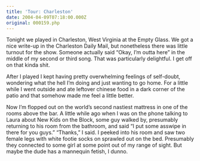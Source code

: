```yaml
---
title: 'Tour: Charleston'
date: 2004-04-09T07:18:00.000Z
original: 000159.php
---
```


Tonight we played in Charleston, West Virginia at the Empty Glass. We got a nice write-up in the Charleston Daily Mail, but nonetheless there was little turnout for the show. Someone actually said “Okay, I’m outta here” in the middle of my second or third song. That was particularly delightful. I get off on that kinda shit.

After I played I kept having pretty overwhelming feelings of self-doubt, wondering what the hell I’m doing and just wanting to go home. For a little while I went outside and ate leftover chinese food in a dark corner of the patio and that somehow made me feel a little better.

Now I’m flopped out on the world’s second nastiest mattress in one of the rooms above the bar. A little while ago when I was on the phone talking to Laura about New Kids on the Block, some guy walked by, presumably returning to his room from the bathroom, and said “I put some asswipe in there for you guys.” “Thanks,” I said. I peeked into his room and saw two female legs with white footie socks on sprawled out on the bed. Presumably they connected to some girl at some point out of my range of sight. But maybe the dude has a mannequin fetish, I dunno.

<!-- <div class="commentdivider"></div><span class="commentheader">1 Comment</span>

<div class="commentdivider">
<span class="commentauthorbox">Posted by <a href="http://www.pascal.com/cgi-bin/mt/mt-comments.cgi?__mode=red&id=656">Raba Dawg</a></span>
<span class="commentdatebox">Saturday, April 10, 2004</span>
<span class="commenttimebox"> 9:57 PM</span>
</div>
<div class="commentbody">If I had been there, I could have bit that guy’s feet – the one who talked during your song. GRR. I bite his feet.</div> -->
